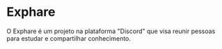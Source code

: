 # Exphare
O Exphare é um projeto na plataforma "Discord" que visa reunir pessoas para estudar e compartilhar conhecimento.